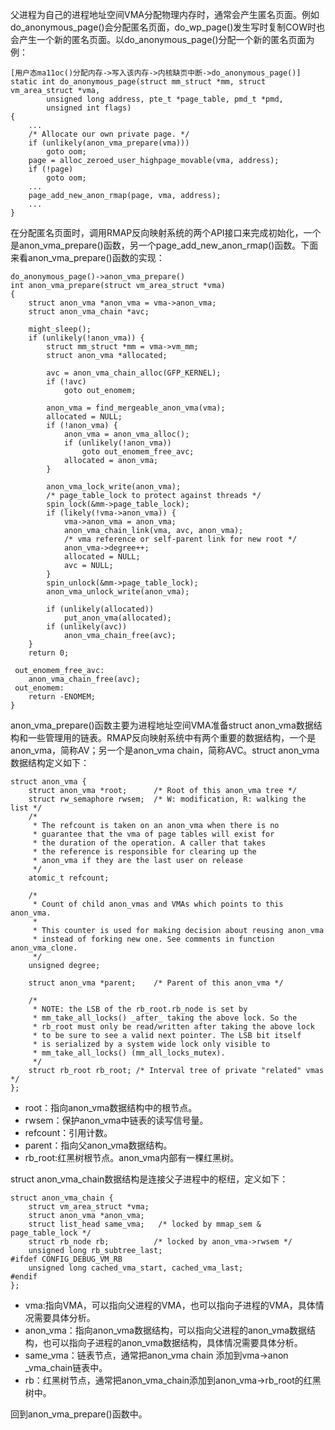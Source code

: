 父进程为自己的进程地址空间VMA分配物理内存时，通常会产生匿名页面。例如do_anonymous_page()会分配匿名页面，do_wp_page()发生写时复制COW时也会产生一个新的匿名页面。以do_anonymous_page()分配一个新的匿名页面为例：

```
[用户态ma11oc()分配内存->写入该内存->内核缺页中断->do_anonymous_page()]
static int do_anonymous_page(struct mm_struct *mm, struct vm_area_struct *vma,
		unsigned long address, pte_t *page_table, pmd_t *pmd,
		unsigned int flags)
{
	...
	/* Allocate our own private page. */
	if (unlikely(anon_vma_prepare(vma)))
		goto oom;
	page = alloc_zeroed_user_highpage_movable(vma, address);
	if (!page)
		goto oom;
	...
	page_add_new_anon_rmap(page, vma, address);
	...
}
```

在分配匿名页面时，调用RMAP反向映射系统的两个API接口来完成初始化，一个是anon_vma_prepare()函数，另一个page_add_new_anon_rmap()函数。下面来看anon_vma_prepare()函数的实现：

```
do_anonymous_page()->anon_vma_prepare()
int anon_vma_prepare(struct vm_area_struct *vma)
{
	struct anon_vma *anon_vma = vma->anon_vma;
	struct anon_vma_chain *avc;

	might_sleep();
	if (unlikely(!anon_vma)) {
		struct mm_struct *mm = vma->vm_mm;
		struct anon_vma *allocated;

		avc = anon_vma_chain_alloc(GFP_KERNEL);
		if (!avc)
			goto out_enomem;

		anon_vma = find_mergeable_anon_vma(vma);
		allocated = NULL;
		if (!anon_vma) {
			anon_vma = anon_vma_alloc();
			if (unlikely(!anon_vma))
				goto out_enomem_free_avc;
			allocated = anon_vma;
		}

		anon_vma_lock_write(anon_vma);
		/* page_table_lock to protect against threads */
		spin_lock(&mm->page_table_lock);
		if (likely(!vma->anon_vma)) {
			vma->anon_vma = anon_vma;
			anon_vma_chain_link(vma, avc, anon_vma);
			/* vma reference or self-parent link for new root */
			anon_vma->degree++;
			allocated = NULL;
			avc = NULL;
		}
		spin_unlock(&mm->page_table_lock);
		anon_vma_unlock_write(anon_vma);

		if (unlikely(allocated))
			put_anon_vma(allocated);
		if (unlikely(avc))
			anon_vma_chain_free(avc);
	}
	return 0;

 out_enomem_free_avc:
	anon_vma_chain_free(avc);
 out_enomem:
	return -ENOMEM;
}
```

anon_vma_prepare()函数主要为进程地址空间VMA准备struct anon_vma数据结构和一些管理用的链表。RMAP反向映射系统中有两个重要的数据结构，一个是anon_vma，简称AV；另一个是anon_vma chain，简称AVC。struct anon_vma 数据结构定义如下：

```
struct anon_vma {
	struct anon_vma *root;		/* Root of this anon_vma tree */
	struct rw_semaphore rwsem;	/* W: modification, R: walking the list */
	/*
	 * The refcount is taken on an anon_vma when there is no
	 * guarantee that the vma of page tables will exist for
	 * the duration of the operation. A caller that takes
	 * the reference is responsible for clearing up the
	 * anon_vma if they are the last user on release
	 */
	atomic_t refcount;

	/*
	 * Count of child anon_vmas and VMAs which points to this anon_vma.
	 *
	 * This counter is used for making decision about reusing anon_vma
	 * instead of forking new one. See comments in function anon_vma_clone.
	 */
	unsigned degree;

	struct anon_vma *parent;	/* Parent of this anon_vma */

	/*
	 * NOTE: the LSB of the rb_root.rb_node is set by
	 * mm_take_all_locks() _after_ taking the above lock. So the
	 * rb_root must only be read/written after taking the above lock
	 * to be sure to see a valid next pointer. The LSB bit itself
	 * is serialized by a system wide lock only visible to
	 * mm_take_all_locks() (mm_all_locks_mutex).
	 */
	struct rb_root rb_root;	/* Interval tree of private "related" vmas */
};
```

- root：指向anon_vma数据结构中的根节点。
- rwsem：保护anon_vma中链表的读写信号量。
- refcount：引用计数。
- parent：指向父anon_vma数据结构。
- rb_root:红黑树根节点。anon_vma内部有一棵红黑树。

struct anon_vma_chain数据结构是连接父子进程中的枢纽，定义如下：

```
struct anon_vma_chain {
	struct vm_area_struct *vma;
	struct anon_vma *anon_vma;
	struct list_head same_vma;   /* locked by mmap_sem & page_table_lock */
	struct rb_node rb;			/* locked by anon_vma->rwsem */
	unsigned long rb_subtree_last;
#ifdef CONFIG_DEBUG_VM_RB
	unsigned long cached_vma_start, cached_vma_last;
#endif
};
```

- vma:指向VMA，可以指向父进程的VMA，也可以指向子进程的VMA，具体情况需要具体分析。
- anon_vma：指向anon_vma数据结构，可以指向父进程的anon_vma数据结构，也可以指向子进程的anon_vma数据结构，具体情况需要具体分析。
- same_vma：链表节点，通常把anon_vma chain 添加到vma->anon _vma_chain链表中。
- rb：红黑树节点，通常把anon_vma_chain添加到anon_vma->rb_root的红黑树中。

回到anon_vma_prepare()函数中。